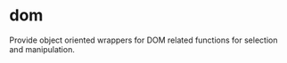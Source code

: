 # dom
Provide object oriented wrappers for DOM related functions for selection and manipulation.
<!--stackedit_data:
eyJoaXN0b3J5IjpbMTg0MjU0OTgwMV19
-->